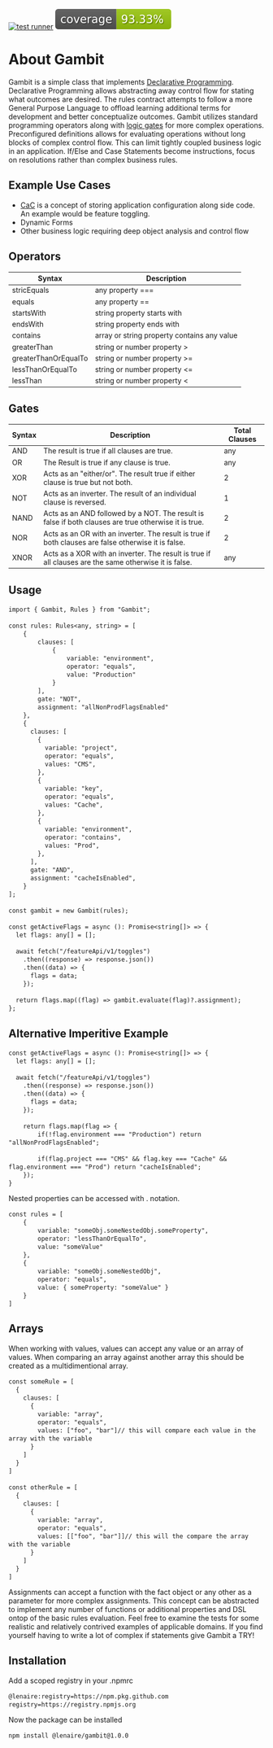 [![test runner](https://github.com/lenaire/gambit/actions/workflows/test.yml/badge.svg)](https://github.com/lenaire/gambit/actions/workflows/test.yml) [![coverage report](https://github.com/lenaire/gambit/blob/gh-pages/badges.svg)](https://github.com/lenaire/gambit/actions/workflows/create-coverage-badges.yml)

# About Gambit
Gambit is a simple class that implements [Declarative Programming](https://en.wikipedia.org/wiki/Declarative_programming).  Declarative Programming allows abstracting away control flow for stating what outcomes are desired.  The rules contract attempts to follow a more General Purpose Language to offload learning additional terms for development and better conceptualize outcomes.  Gambit utilizes standard programming operators along with [logic gates](https://www.techtarget.com/whatis/definition/logic-gate-AND-OR-XOR-NOT-NAND-NOR-and-XNOR?vgnextfmt=print#xor) for more complex operations.  Preconfigured definitions allows for evaluating operations without long blocks of complex control flow.  This can limit tightly coupled business logic in an application.  If/Else and Case Statements become instructions, focus on resolutions rather than complex business rules.

## Example Use Cases
* [CaC](https://octopus.com/blog/config-as-code-what-is-it-how-is-it-beneficial#:~:text=Config%20as%20Code%20(CaC)%20separates,version%20control%20for%20your%20configuration.) is a concept of storing application configuration along side code.  An example would be feature toggling.
* Dynamic Forms
* Other business logic requiring deep object analysis and control flow

## Operators
| Syntax | Description |
| ----------- | ----------- |
| stricEquals | any property === |
| equals | any property == |
| startsWith | string property starts with |
| endsWith | string property ends with |
| contains | array or string property contains any value |
| greaterThan | string or number property > |
| greaterThanOrEqualTo | string or number property >= |
| lessThanOrEqualTo | string or number property <= |
| lessThan | string or number property < |

## Gates
| Syntax | Description | Total Clauses |
| ----------- | ----------- | ----------- |
| AND | The result is true if all clauses are true. | any |
| OR | The Result is true if any clause is true. | any |
| XOR | Acts as an "either/or".  The result true if either clause is true but not both. | 2 |
| NOT | Acts as an inverter.  The result of an individual clause is reversed. | 1 |
| NAND | Acts as an AND followed by a NOT.  The result is false if both clauses are true otherwise it is true. | 2 |
| NOR | Acts as an OR with an inverter.  The result is true if both clauses are false otherwise it is false. | 2 |
| XNOR | Acts as a XOR with an inverter.  The result is true if all clauses are the same otherwise it is false. | any |


## Usage
```
import { Gambit, Rules } from "Gambit";

const rules: Rules<any, string> = [
    {
        clauses: [
            {
                variable: "environment",
                operator: "equals",
                value: "Production"
            }
        ],
        gate: "NOT",
        assignment: "allNonProdFlagsEnabled"
    },
    {
      clauses: [
        {
          variable: "project",
          operator: "equals",
          values: "CMS",
        },
        {
          variable: "key",
          operator: "equals",
          values: "Cache",
        },
        {
          variable: "environment",
          operator: "contains",
          values: "Prod",
        },
      ],
      gate: "AND",
      assignment: "cacheIsEnabled",
    }
];

const gambit = new Gambit(rules);

const getActiveFlags = async (): Promise<string[]> => {  
  let flags: any[] = [];

  await fetch("/featureApi/v1/toggles")
    .then((response) => response.json())
    .then((data) => {
      flags = data;
    });

  return flags.map((flag) => gambit.evaluate(flag)?.assignment);
};
```

## Alternative Imperitive Example
```
const getActiveFlags = async (): Promise<string[]> => {  
  let flags: any[] = [];

  await fetch("/featureApi/v1/toggles")
    .then((response) => response.json())
    .then((data) => {
      flags = data;
    });

    return flags.map(flag => {
        if(!flag.environment === "Production") return "allNonProdFlagsEnabled";

        if(flag.project === "CMS" && flag.key === "Cache" && flag.environment === "Prod") return "cacheIsEnabled";
    });
}
```

Nested properties can be accessed with . notation.
```
const rules = [
    {
        variable: "someObj.someNestedObj.someProperty",
        operator: "lessThanOrEqualTo",
        value: "someValue"
    },
    {
        variable: "someObj.someNestedObj",
        operator: "equals",
        value: { someProperty: "someValue" }
    }
]
```

## Arrays
When working with values, values can accept any value or an array of values.  When comparing an array against another array this should be created as a multidimentional array.

```
const someRule = [
  {
    clauses: [
      {
        variable: "array",
        operator: "equals",
        values: ["foo", "bar"]// this will compare each value in the array with the variable
      }
    ]
  }
]

const otherRule = [
  {
    clauses: [
      {
        variable: "array",
        operator: "equals",
        values: [["foo", "bar"]]// this will the compare the array with the variable
      }
    ]
  }
]
```

Assignments can accept a function with the fact object or any other as a parameter for more complex assignments.  This concept can be abstracted to implement any number of functions or additional properties and DSL ontop of the basic rules evaluation.  Feel free to examine the tests for some realistic and relatively contrived examples of applicable domains.  If you find yourself having to write a lot of complex if statements give Gambit a TRY!

## Installation
Add a scoped registry in your .npmrc
```
@lenaire:registry=https://npm.pkg.github.com
registry=https://registry.npmjs.org
```

Now the package can be installed
```
npm install @lenaire/gambit@1.0.0
```


